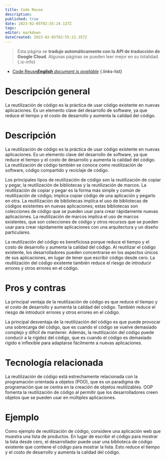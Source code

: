 ```yaml
---
title: Code Reuse
description: 
published: true
date: 2023-02-05T02:55:24.137Z
tags: 
editor: markdown
dateCreated: 2023-02-05T02:55:22.357Z
---
```


> Esta página se **tradujo automáticamente con la API de traducción de Google Cloud**.
Algunas páginas se pueden leer mejor en su totalidad.{.is-info}



- [Code Reuse***English** document is available*](/en/Knowledge-base/Dictionary/code-reuse)
{.links-list}


# Descripción general
La reutilización de código es la práctica de usar código existente en nuevas aplicaciones. Es un elemento clave del desarrollo de software, ya que reduce el tiempo y el costo de desarrollo y aumenta la calidad del código.

# Descripción
La reutilización de código es la práctica de usar código existente en nuevas aplicaciones. Es un elemento clave del desarrollo de software, ya que reduce el tiempo y el costo de desarrollo y aumenta la calidad del código. La reutilización de código también se conoce como reutilización de software, código compartido y reciclaje de código.

Los principales tipos de reutilización de código son la reutilización de copiar y pegar, la reutilización de bibliotecas y la reutilización de marcos. La reutilización de copiar y pegar es la forma más simple y común de reutilización de código; implica copiar código de una aplicación y pegarlo en otra. La reutilización de bibliotecas implica el uso de bibliotecas de códigos existentes en nuevas aplicaciones; estas bibliotecas son colecciones de código que se pueden usar para crear rápidamente nuevas aplicaciones. La reutilización de marcos implica el uso de marcos existentes, que son colecciones de código y otros recursos que se pueden usar para crear rápidamente aplicaciones con una arquitectura y un diseño particulares.

La reutilización del código es beneficiosa porque reduce el tiempo y el costo de desarrollo y aumenta la calidad del código. Al reutilizar el código existente, los desarrolladores pueden concentrarse en los aspectos únicos de sus aplicaciones, en lugar de tener que escribir código desde cero. La reutilización del código existente también reduce el riesgo de introducir errores y otros errores en el código.

# Pros y contras
La principal ventaja de la reutilización de código es que reduce el tiempo y el costo de desarrollo y aumenta la calidad del código. También reduce el riesgo de introducir errores y otros errores en el código.

La principal desventaja de la reutilización del código es que puede provocar una sobrecarga del código, que es cuando el código se vuelve demasiado complejo y difícil de mantener. Además, la reutilización del código puede conducir a la rigidez del código, que es cuando el código es demasiado rígido e inflexible para adaptarse fácilmente a nuevas aplicaciones.

# Tecnología relacionada
La reutilización de código está estrechamente relacionada con la programación orientada a objetos (POO), que es un paradigma de programación que se centra en la creación de objetos reutilizables. OOP fomenta la reutilización de código al permitir que los desarrolladores creen objetos que se pueden usar en múltiples aplicaciones.

# Ejemplo
Como ejemplo de reutilización de código, considere una aplicación web que muestra una lista de productos. En lugar de escribir el código para mostrar la lista desde cero, el desarrollador puede usar una biblioteca de código existente que contiene el código para mostrar la lista. Esto reduce el tiempo y el costo de desarrollo y aumenta la calidad del código.